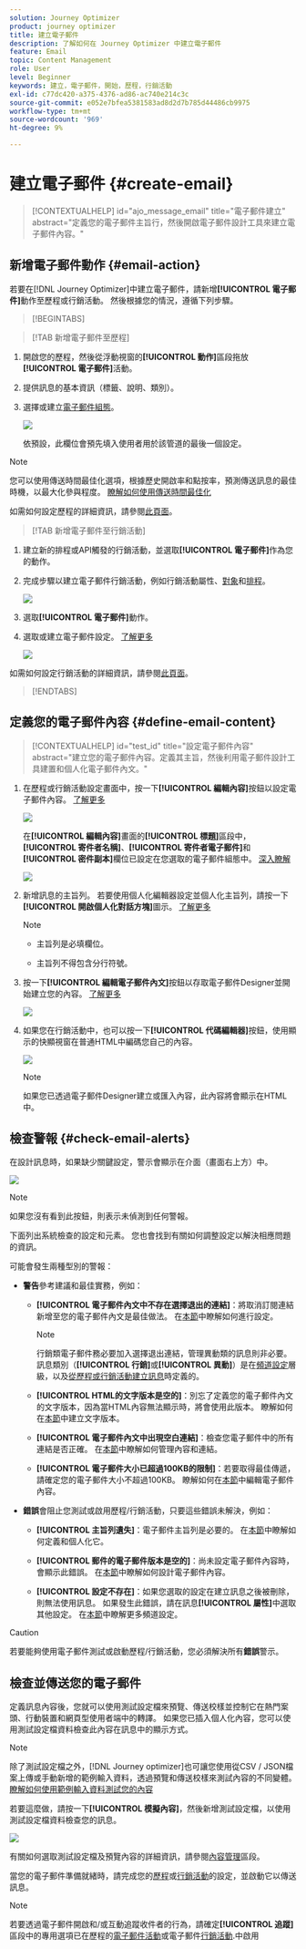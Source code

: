 ```yaml
---
solution: Journey Optimizer
product: journey optimizer
title: 建立電子郵件
description: 了解如何在 Journey Optimizer 中建立電子郵件
feature: Email
topic: Content Management
role: User
level: Beginner
keywords: 建立，電子郵件，開始，歷程，行銷活動
exl-id: c77dc420-a375-4376-ad86-ac740e214c3c
source-git-commit: e052e7bfea5381583ad8d2d7b785d44486cb9975
workflow-type: tm+mt
source-wordcount: '969'
ht-degree: 9%

---
```


# 建立電子郵件 {#create-email}

>[!CONTEXTUALHELP]
>id="ajo_message_email"
>title="電子郵件建立"
>abstract="定義您的電子郵件主旨行，然後開啟電子郵件設計工具來建立電子郵件內容。"

## 新增電子郵件動作 {#email-action}

若要在[!DNL Journey Optimizer]中建立電子郵件，請新增&#x200B;**[!UICONTROL 電子郵件]**&#x200B;動作至歷程或行銷活動。 然後根據您的情況，遵循下列步驟。

>[!BEGINTABS]

>[!TAB 新增電子郵件至歷程]

1. 開啟您的歷程，然後從浮動視窗的&#x200B;**[!UICONTROL 動作]**&#x200B;區段拖放&#x200B;**[!UICONTROL 電子郵件]**&#x200B;活動。

1. 提供訊息的基本資訊（標籤、說明、類別）。

1. 選擇或建立[電子郵件組態](email-settings.md)。

   ![](assets/email_journey.png)

   依預設，此欄位會預先填入使用者用於該管道的最後一個設定。

>[!NOTE]
>
>您可以使用傳送時間最佳化選項，根據歷史開啟率和點按率，預測傳送訊息的最佳時機，以最大化參與程度。 [瞭解如何使用傳送時間最佳化](../building-journeys/send-time-optimization.md)

如需如何設定歷程的詳細資訊，請參閱[此頁面](../building-journeys/journey-gs.md)。

>[!TAB 新增電子郵件至行銷活動]

1. 建立新的排程或API觸發的行銷活動，並選取&#x200B;**[!UICONTROL 電子郵件]**&#x200B;作為您的動作。

1. 完成步驟以建立電子郵件行銷活動，例如行銷活動屬性、[對象](../audience/about-audiences.md)和[排程](../campaigns/create-campaign.md#schedule)。

   ![](assets/email_campaign_steps.png)

1. 選取&#x200B;**[!UICONTROL 電子郵件]**&#x200B;動作。

1. 選取或建立電子郵件設定。 [了解更多](email-settings.md)

   ![](assets/email_campaign.png)

<!--
From the **[!UICONTROL Action]** section, specify if you want to track how your recipients react to your delivery: you can track email opens, and/or clicks on links and buttons in your email.

![](assets/email_campaign_tracking.png)
-->

如需如何設定行銷活動的詳細資訊，請參閱[此頁面](../campaigns/get-started-with-campaigns.md)。

>[!ENDTABS]

## 定義您的電子郵件內容 {#define-email-content}

<!-- update the quarry component with right ID value-->

>[!CONTEXTUALHELP]
>id="test_id"
>title="設定電子郵件內容"
>abstract="建立您的電子郵件內容。定義其主旨，然後利用電子郵件設計工具建置和個人化電子郵件內文。"

1. 在歷程或行銷活動設定畫面中，按一下&#x200B;**[!UICONTROL 編輯內容]**&#x200B;按鈕以設定電子郵件內容。 [了解更多](get-started-email-design.md)

   ![](assets/email_campaign_edit_content.png)

   在&#x200B;**[!UICONTROL 編輯內容]**&#x200B;畫面的&#x200B;**[!UICONTROL 標題]**&#x200B;區段中，**[!UICONTROL 寄件者名稱]**、**[!UICONTROL 寄件者電子郵件]**&#x200B;和&#x200B;**[!UICONTROL 密件副本]**&#x200B;欄位已設定在您選取的電子郵件組態中。 [深入瞭解](email-settings.md) <!--check if same for journey-->

   ![](assets/email_designer_edit_content_header.png)

1. 新增訊息的主旨列。 若要使用個人化編輯器設定並個人化主旨列，請按一下&#x200B;**[!UICONTROL 開啟個人化對話方塊]**&#x200B;圖示。 [了解更多](../personalization/personalization-build-expressions.md)

   >[!NOTE]
   >
   >* 主旨列是必填欄位。
   >
   >* 主旨列不得包含分行符號。

1. 按一下&#x200B;**[!UICONTROL 編輯電子郵件內文]**&#x200B;按鈕以存取電子郵件Designer並開始建立您的內容。 [了解更多](get-started-email-design.md)

   ![](assets/email_designer_edit_email_body.png)

1. 如果您在行銷活動中，也可以按一下&#x200B;**[!UICONTROL 代碼編輯器]**&#x200B;按鈕，使用顯示的快顯視窗在普通HTML中編碼您自己的內容。

   ![](assets/email_designer_edit_code_editor.png)

   >[!NOTE]
   >
   >如果您已透過電子郵件Designer建立或匯入內容，此內容將會顯示在HTML中。

## 檢查警報 {#check-email-alerts}

在設計訊息時，如果缺少關鍵設定，警示會顯示在介面（畫面右上方）中。

![](assets/email_journey_alerts_details.png)

>[!NOTE]
>
>如果您沒有看到此按鈕，則表示未偵測到任何警報。

下面列出系統檢查的設定和元素。 您也會找到有關如何調整設定以解決相應問題的資訊。

可能會發生兩種型別的警報：

* **警告**&#x200B;參考建議和最佳實務，例如：

   * **[!UICONTROL 電子郵件內文中不存在選擇退出的連結]**：將取消訂閱連結新增至您的電子郵件內文是最佳做法。 在[本節](../privacy/opt-out.md#opt-out-management)中瞭解如何進行設定。

     >[!NOTE]
     >
     >行銷類電子郵件務必要加入選擇退出連結，管理異動類的訊息則非必要。 訊息類別（**[!UICONTROL 行銷]**&#x200B;或&#x200B;**[!UICONTROL 異動]**）是在[頻道設定](email-settings.md#email-type)層級，以及[從歷程或行銷活動建立訊息](#create-email-journey-campaign)時定義的。

   * **[!UICONTROL HTML的文字版本是空的]**：別忘了定義您的電子郵件內文的文字版本，因為當HTML內容無法顯示時，將會使用此版本。 瞭解如何在[本節](text-version-email.md)中建立文字版本。

   * **[!UICONTROL 電子郵件內文中出現空白連結]**：檢查您電子郵件中的所有連結是否正確。 在[本節](content-from-scratch.md)中瞭解如何管理內容和連結。

   * **[!UICONTROL 電子郵件大小已超過100KB的限制]**：若要取得最佳傳遞，請確定您的電子郵件大小不超過100KB。 瞭解如何在[本節](content-from-scratch.md)中編輯電子郵件內容。

* **錯誤**&#x200B;會阻止您測試或啟用歷程/行銷活動，只要這些錯誤未解決，例如：

   * **[!UICONTROL 主旨列遺失]**：電子郵件主旨列是必要的。 在[本節](create-email.md)中瞭解如何定義和個人化它。

  <!--HTML is empty when Amp HTML is present-->

   * **[!UICONTROL 郵件的電子郵件版本是空的]**：尚未設定電子郵件內容時，會顯示此錯誤。 在[本節](get-started-email-design.md)中瞭解如何設計電子郵件內容。

   * **[!UICONTROL 設定不存在]**：如果您選取的設定在建立訊息之後被刪除，則無法使用訊息。 如果發生此錯誤，請在訊息&#x200B;**[!UICONTROL 屬性]**&#x200B;中選取其他設定。 在[本節](../configuration/channel-surfaces.md)中瞭解更多頻道設定。

>[!CAUTION]
>
>若要能夠使用電子郵件測試或啟動歷程/行銷活動，您必須解決所有&#x200B;**錯誤**&#x200B;警示。

## 檢查並傳送您的電子郵件

定義訊息內容後，您就可以使用測試設定檔來預覽、傳送校樣並控制它在熱門案頭、行動裝置和網頁型使用者端中的轉譯。 如果您已插入個人化內容，您可以使用測試設定檔資料檢查此內容在訊息中的顯示方式。

>[!NOTE]
>
>除了測試設定檔之外，[!DNL Journey optimizer]也可讓您使用從CSV / JSON檔案上傳或手動新增的範例輸入資料，透過預覽和傳送校樣來測試內容的不同變體。 [瞭解如何使用範例輸入資料測試您的內容](../test-approve/simulate-sample-input.md)

若要這麼做，請按一下&#x200B;**[!UICONTROL 模擬內容]**，然後新增測試設定檔，以使用測試設定檔資料檢查您的訊息。

![](assets/email_designer_edit_simulate.png)

有關如何選取測試設定檔及預覽內容的詳細資訊，請參閱[內容管理](../content-management/preview-test.md)區段。

當您的電子郵件準備就緒時，請完成您的[歷程](../building-journeys/journey-gs.md)或[行銷活動](../campaigns/create-campaign.md)的設定，並啟動它以傳送訊息。

>[!NOTE]
>
>若要透過電子郵件開啟和/或互動追蹤收件者的行為，請確定&#x200B;**[!UICONTROL 追蹤]**&#x200B;區段中的專用選項已在歷程的[電子郵件活動](../building-journeys/journeys-message.md)或電子郵件[行銷活動](../campaigns/create-campaign.md).<!--to move?-->中啟用

<!--

## Define your email content {#email-content}

Use [!DNL Journey Optimizer] Email Designer to [design your email from scratch](../email/content-from-scratch.md). If you have an existing content, you can [import it in the Email Designer](../email/existing-content.md), or [code your own content](../email/code-content.md) in [!DNL Journey Optimizer]. 

[!DNL Journey Optimizer] comes with a set of [built-in templates](email-templates.md) to help you start. Any email can also be saved as a template.

Use [!DNL Journey Optimizer] personalization editor to personalize your messages with profiles' data. For more on personalization, refer to [this section](../personalization/personalize.md).

Adapt the content of your messages to the targeted profiles by using [!DNL Journey Optimizer] dynamic content capabilities. [Get started with dynamic content](../personalization/get-started-dynamic-content.md)

## Email tracking {#email-tracking}

If you want to track the behavior of your recipients through openings and/or clicks on links, enable the following options: **[!UICONTROL Email opens]** and **[!UICONTROL Click on email]**. 

Learn more about tracking in [this section](message-tracking.md).

## Validate your email content {#email-content-validate}

Control the rendering of your email, and check personalization settings with test profiles, using the preview section on the left-hand side. For more on this, refer to [this section](preview.md).

![](assets/messages-simple-preview.png)

You must also check alerts in the upper section of the editor.  Some of them are simple warnings, but others can prevent you from using the message. 

-->

